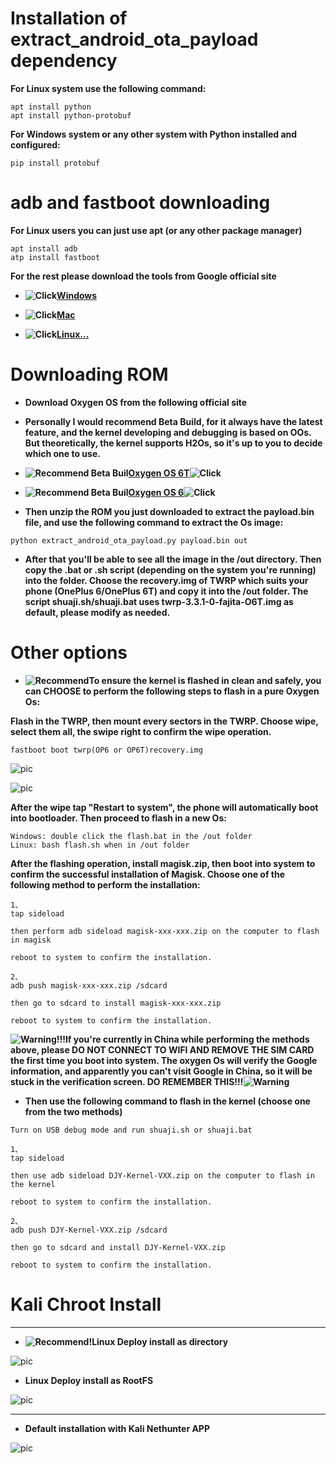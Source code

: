 # Installation of extract_android_ota_payload dependency

**For Linux system use the following command:**

```
apt install python
apt install python-protobuf
```
**For Windows system or any other system with Python installed and configured:**

```
pip install protobuf
```

# adb and fastboot downloading

**For Linux users you can just use apt (or any other package manager)**

```
apt install adb
atp install fastboot
```

**For the rest please download the tools from Google official site**

* **![Click](https://img.shields.io/badge/Click-blue.svg)[Windows](https://dl.google.com/android/repository/platform-tools-latest-windows.zip)**


* **![Click](https://img.shields.io/badge/Click-blue.svg)[Mac](https://dl.google.com/android/repository/platform-tools-latest-darwin.zip)**

* **![Click](https://img.shields.io/badge/Click-blue.svg)[Linux...](https://dl.google.com/android/repository/platform-tools-latest-linux.zip)**


# Downloading ROM

* **Download Oxygen OS from the following official site**

* **Personally I would recommend Beta Build, for it always have the latest feature, and the kernel developing and debugging is based on OOs. But theoretically, the kernel supports H2Os, so it's up to you to decide which one to use.**


* **![Recommend Beta Buil](https://img.shields.io/badge/Recommend-ff69b4.svg)[Oxygen OS 6T](https://www.oneplus.com/support/softwareupgrade/details?code=9)![Click](https://img.shields.io/badge/Click-blue.svg)**

* **![Recommend Beta Buil](https://img.shields.io/badge/Recommend-ff69b4.svg)[Oxygen OS 6](https://www.oneplus.com/support/softwareupgrade/details?code=8)![Click](https://img.shields.io/badge/Click-blue.svg)**


* **Then unzip the ROM you just downloaded to extract the payload.bin file, and use the following command to extract the Os image:**


```
python extract_android_ota_payload.py payload.bin out
```

* **After that you'll be able to see all the image in the /out directory. Then copy the .bat or .sh script (depending on the system you're running) into the folder. Choose the recovery.img of TWRP which suits your phone (OnePlus 6/OnePlus 6T) and copy it into the /out folder. The script shuaji.sh/shuaji.bat uses twrp-3.3.1-0-fajita-O6T.img as default, please modify as needed.**


# Other options

* **![Recommend](https://img.shields.io/badge/Recommend-ff69b4.svg)To ensure the kernel is flashed in clean and safely, you can CHOOSE to perform the following steps to flash in a pure Oxygen Os:**

**Flash in the TWRP, then mount every sectors in the TWRP. Choose wipe, select them all, the swipe right to confirm the wipe operation.**

```
fastboot boot twrp(OP6 or OP6T)recovery.img
```

![pic](../Images/Install-twrp1.png)




![pic](../Images/Install-twrp2.png)

**After the wipe tap "Restart to system", the phone will automatically boot into bootloader. Then proceed to flash in a new Os:**

```
Windows: double click the flash.bat in the /out folder
Linux: bash flash.sh when in /out folder
```

**After the flashing operation, install magisk.zip, then boot into system to confirm the successful installation of Magisk. Choose one of the following method to perform the installation:**

```
1、 
tap sideload

then perform adb sideload magisk-xxx-xxx.zip on the computer to flash in magisk

reboot to system to confirm the installation.

2、
adb push magisk-xxx-xxx.zip /sdcard

then go to sdcard to install magisk-xxx-xxx.zip

reboot to system to confirm the installation.

```

**![Warning](https://img.shields.io/badge/Warning-red.svg)!!!If you're currently in China while performing the methods above, please DO NOT CONNECT TO WIFI AND REMOVE THE SIM CARD the first time you boot into system. The oxygen Os will verify the Google information, and apparently you can't visit Google in China, so it will be stuck in the verification screen. DO REMEMBER THIS!!!![Warning](https://img.shields.io/badge/Warning-red.svg)**


* **Then use the following command to flash in the kernel (choose one from the two methods)**

```
Turn on USB debug mode and run shuaji.sh or shuaji.bat

1、 
tap sideload

then use adb sideload DJY-Kernel-VXX.zip on the computer to flash in the kernel

reboot to system to confirm the installation.

2、
adb push DJY-Kernel-VXX.zip /sdcard

then go to sdcard and install DJY-Kernel-VXX.zip

reboot to system to confirm the installation.

```

# Kali Chroot Install



* **
* **![Recommend](https://img.shields.io/badge/Recommend-ff69b4.svg)!Linux Deploy install as directory**

![pic](../Images/kali-install2.jpg)


* **Linux Deploy install as RootFS**

![pic](../Images/kali-install1.jpg)

***
* **Default installation with Kali Nethunter APP**

![pic](../Images/kali-install3.jpg)
